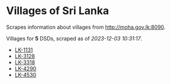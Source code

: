 # Villages of Sri Lanka

Scrapes information about villages from http://moha.gov.lk:8090.

Villages for **5** DSDs, scraped as of *2023-12-03 10:31:17*.
* [LK-1131](data/villages/LK-1131.json)
* [LK-3128](data/villages/LK-3128.json)
* [LK-3318](data/villages/LK-3318.json)
* [LK-4290](data/villages/LK-4290.json)
* [LK-4530](data/villages/LK-4530.json)
